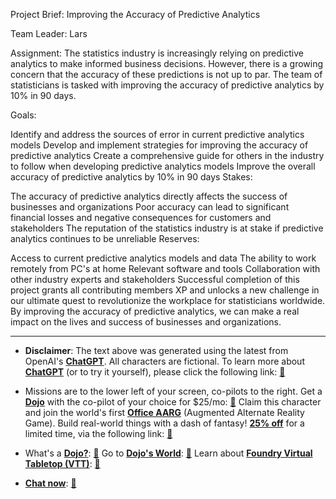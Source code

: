Project Brief: Improving the Accuracy of Predictive Analytics

Team Leader: Lars

Assignment:
The statistics industry is increasingly relying on predictive analytics to make informed business decisions. However, there is a growing concern that the accuracy of these predictions is not up to par. The team of statisticians is tasked with improving the accuracy of predictive analytics by 10% in 90 days.

Goals:

Identify and address the sources of error in current predictive analytics models
Develop and implement strategies for improving the accuracy of predictive analytics
Create a comprehensive guide for others in the industry to follow when developing predictive analytics models
Improve the overall accuracy of predictive analytics by 10% in 90 days
Stakes:

The accuracy of predictive analytics directly affects the success of businesses and organizations
Poor accuracy can lead to significant financial losses and negative consequences for customers and stakeholders
The reputation of the statistics industry is at stake if predictive analytics continues to be unreliable
Reserves:

Access to current predictive analytics models and data
The ability to work remotely from PC's at home
Relevant software and tools
Collaboration with other industry experts and stakeholders
Successful completion of this project grants all contributing members XP and unlocks a new challenge in our ultimate quest to revolutionize the workplace for statisticians worldwide. By improving the accuracy of predictive analytics, we can make a real impact on the lives and success of businesses and organizations.
 

---
* **Disclaimer**: The text above was generated using the latest from OpenAI's [**ChatGPT**](https://openai.com/blog/chatgpt/).  All characters are fictional.  To learn more about [**ChatGPT**](https://openai.com/blog/chatgpt/) (or to try it yourself), please click the following link: [:closed_book:](https://openai.com/blog/chatgpt/)

* Missions are to the lower left of your screen, co-pilots to the right. Get a [**Dojo**](https://workmates.live/marketplace) with the co-pilot of your choice for $25/mo: [:green_book:](https://workmates.live/marketplace) Claim this character and join the world's first [**Office AARG**](https://dojos.world) (Augmented Alternate Reality Game). Build real-world things with a dash of fantasy! [**25% off**](https://blog.workmates.live/deal-on-a-dojo) for a limited time, via the following link: [:green_book:](https://blog.workmates.live/deal-on-a-dojo) 

* What's a [**Dojo?**](https://workdojos.com): [:blue_book:](https://workdojos.com)  Go to [**Dojo's World**](https://dojos.world): [:blue_book:](https://dojos.world)  Learn about [**Foundry Virtual Tabletop (VTT)**](https://foundryvtt.com): [:closed_book:](https://foundryvtt.com/)

* [**Chat now**](https://chat.workmates.live/channel/support): [:ledger:](https://chat.workmates.live/channel/support)